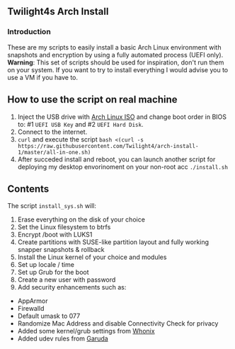 ## Twilight4s Arch Install

### Introduction
These are my scripts to easily install a basic Arch Linux environment with snapshots and encryption by using a fully automated process (UEFI only).
**Warning**: This set of scripts should be used for inspiration, don't run them on your system. If you want to try to install everything I would advise you to use a VM if you have to.

## How to use the script on real machine
1. Inject the USB drive with [Arch Linux ISO](https://archlinux.org/download/) and change boot order in BIOS to: #1 `UEFI USB Key` and #2 `UEFI Hard Disk`.
2. Connect to the internet.
3. `curl` and execute the script `bash <(curl -s https://raw.githubusercontent.com/Twilight4/arch-install-1/master/all-in-one.sh)`
4. After succeded install and reboot, you can launch another script for deploying my desktop envorinoment on your non-root acc `./install.sh`

## Contents
The script `install_sys.sh` will:
1. Erase everything on the disk of your choice
2. Set the Linux filesystem to btrfs
3. Encrypt /boot with LUKS1
4. Create partitions with SUSE-like partition layout and fully working snapper snapshots & rollback
5. Install the Linux kernel of your choice and modules
6. Set up locale / time
7. Set up Grub for the boot
8. Create a new user with password
9. Add security enhancements such as:
- AppArmor
- Firewalld
- Default umask to 077
- Randomize Mac Address and disable Connectivity Check for privacy
- Added some kernel/grub settings from [Whonix](https://github.com/Whonix/security-misc/tree/master/etc/default)
- Added udev rules from [Garuda](https://gitlab.com/garuda-linux/themes-and-settings/settings/garuda-common-settings/-/tree/master/etc/udev/rules.d)
